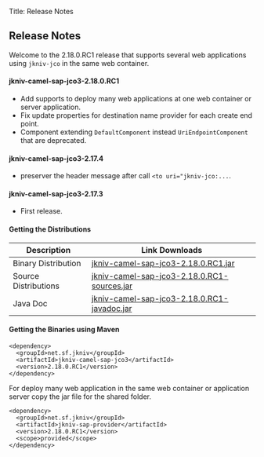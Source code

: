 Title: Release Notes

Release Notes
-------------

Welcome to the 2.18.0.RC1 release that supports several web applications using `jkniv-jco` in the same web container. 
   
       
#### jkniv-camel-sap-jco3-2.18.0.RC1
 - Add supports to deploy many web applications at one web container or server application.
 - Fix update properties for destination name provider for each create end point.
 - Component extending `DefaultComponent` instead `UriEndpointComponent` that are deprecated.
 
#### jkniv-camel-sap-jco3-2.17.4
 - preserver the header message after call `<to uri="jkniv-jco:...`.

#### jkniv-camel-sap-jco3-2.17.3
 - First release.


#### Getting the Distributions

| Description | Link Downloads |
|-------------|---------------|
|Binary Distribution|[jkniv-camel-sap-jco3-2.18.0.RC1.jar](https://sourceforge.net/projects/jkniv/files/jkniv-camel/jkniv-jco/jkniv-camel-sap-jco3-2.18.0.RC1.jar/download)|
|Source Distributions|[jkniv-camel-sap-jco3-2.18.0.RC1-sources.jar](https://sourceforge.net/projects/jkniv/files/jkniv-camel/jkniv-jco/jkniv-camel-sap-jco3-2.18.0.RC1-sources.jar/download)|
|Java Doc|[jkniv-camel-sap-jco3-2.18.0.RC1-javadoc.jar](https://sourceforge.net/projects/jkniv/files/jkniv-camel/jkniv-jco/jkniv-camel-sap-jco3-2.18.0.RC1-javadoc.jar/download)|


#### Getting the Binaries using Maven

    <dependency>
      <groupId>net.sf.jkniv</groupId>
      <artifactId>jkniv-camel-sap-jco3</artifactId>
      <version>2.18.0.RC1</version>
    </dependency>


For deploy many web application in the same web container or application server copy the jar file for the shared folder.
    
    <dependency>
      <groupId>net.sf.jkniv</groupId>
      <artifactId>jkniv-sap-provider</artifactId>
      <version>2.18.0.RC1</version>
      <scope>provided</scope>
    </dependency>
    
    